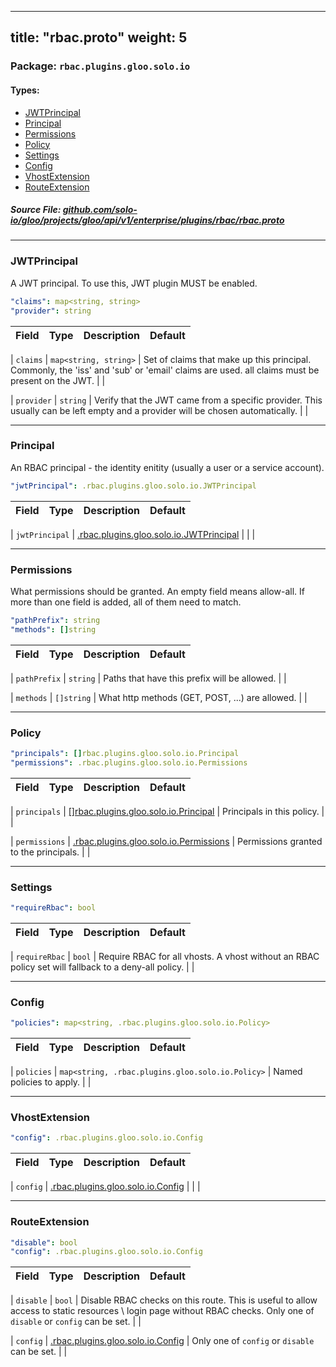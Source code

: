 
---
title: "rbac.proto"
weight: 5
---

<!-- Code generated by solo-kit. DO NOT EDIT. -->


### Package: `rbac.plugins.gloo.solo.io` 
#### Types:


- [JWTPrincipal](#jwtprincipal)
- [Principal](#principal)
- [Permissions](#permissions)
- [Policy](#policy)
- [Settings](#settings)
- [Config](#config)
- [VhostExtension](#vhostextension)
- [RouteExtension](#routeextension)
  



##### Source File: [github.com/solo-io/gloo/projects/gloo/api/v1/enterprise/plugins/rbac/rbac.proto](https://github.com/solo-io/gloo/blob/master/projects/gloo/api/v1/enterprise/plugins/rbac/rbac.proto)





---
### JWTPrincipal

 
A JWT principal. To use this, JWT plugin MUST be enabled.

```yaml
"claims": map<string, string>
"provider": string

```

| Field | Type | Description | Default |
| ----- | ---- | ----------- |----------- | 



| `claims` | `map<string, string>` |  Set of claims that make up this principal. Commonly, the 'iss' and 'sub' or 'email' claims are used. all claims must be present on the JWT.  |  |



| `provider` | `string` |  Verify that the JWT came from a specific provider. This usually can be left empty and a provider will be chosen automatically.  |  |




---
### Principal

 
An RBAC principal - the identity enitity (usually a user or a service account).

```yaml
"jwtPrincipal": .rbac.plugins.gloo.solo.io.JWTPrincipal

```

| Field | Type | Description | Default |
| ----- | ---- | ----------- |----------- | 



| `jwtPrincipal` | [.rbac.plugins.gloo.solo.io.JWTPrincipal](../rbac.proto.sk#jwtprincipal) |   |  |




---
### Permissions

 
What permissions should be granted. An empty field means allow-all.
If more than one field is added, all of them need to match.

```yaml
"pathPrefix": string
"methods": []string

```

| Field | Type | Description | Default |
| ----- | ---- | ----------- |----------- | 



| `pathPrefix` | `string` |  Paths that have this prefix will be allowed.  |  |



| `methods` | `[]string` |  What http methods (GET, POST, ...) are allowed.  |  |




---
### Policy



```yaml
"principals": []rbac.plugins.gloo.solo.io.Principal
"permissions": .rbac.plugins.gloo.solo.io.Permissions

```

| Field | Type | Description | Default |
| ----- | ---- | ----------- |----------- | 



| `principals` | [[]rbac.plugins.gloo.solo.io.Principal](../rbac.proto.sk#principal) |  Principals in this policy.  |  |



| `permissions` | [.rbac.plugins.gloo.solo.io.Permissions](../rbac.proto.sk#permissions) |  Permissions granted to the principals.  |  |




---
### Settings



```yaml
"requireRbac": bool

```

| Field | Type | Description | Default |
| ----- | ---- | ----------- |----------- | 



| `requireRbac` | `bool` |  Require RBAC for all vhosts. A vhost without an RBAC policy set will fallback to a deny-all policy.  |  |




---
### Config



```yaml
"policies": map<string, .rbac.plugins.gloo.solo.io.Policy>

```

| Field | Type | Description | Default |
| ----- | ---- | ----------- |----------- | 



| `policies` | `map<string, .rbac.plugins.gloo.solo.io.Policy>` |  Named policies to apply.  |  |




---
### VhostExtension



```yaml
"config": .rbac.plugins.gloo.solo.io.Config

```

| Field | Type | Description | Default |
| ----- | ---- | ----------- |----------- | 



| `config` | [.rbac.plugins.gloo.solo.io.Config](../rbac.proto.sk#config) |   |  |




---
### RouteExtension



```yaml
"disable": bool
"config": .rbac.plugins.gloo.solo.io.Config

```

| Field | Type | Description | Default |
| ----- | ---- | ----------- |----------- | 



| `disable` | `bool` |  Disable RBAC checks on this route. This is useful to allow access to static resources \ login page without RBAC checks.  Only one of `disable` or `config` can be set. |  |



| `config` | [.rbac.plugins.gloo.solo.io.Config](../rbac.proto.sk#config) |   Only one of `config` or `disable` can be set. |  |





<!-- Start of HubSpot Embed Code -->
<script type="text/javascript" id="hs-script-loader" async defer src="//js.hs-scripts.com/5130874.js"></script>
<!-- End of HubSpot Embed Code -->
